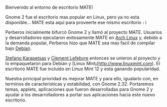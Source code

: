 <!--
.. link:
.. description:
.. tags: Arch Linux,Debian,Linux Mint
.. date: 2011-12-05 12:00:30
.. title: Presentando el escritorio MATE
.. slug: 2014-12-01-presentando-el-escritorio-mate
.. author: Clement Lefebvre
-->

Bienvenido al entorno de escritorio MATE!

Gnome 2 fue el escritorio mas popular en Linux, pero ya no esta disponible...
MATE
esta aqui para proveerte ese mismo escritorio `:)` 

Perberos inicialmente bifurcó Gnome 2 y llamó al proyecto MATE. Usuarios y
desarrolladores ejecutaron exitosamente MATE en [Arch Linux](http://www.archlinux.org)
y, debido a la demanda popular, Perberos hizo que MATE sea mas facil de compilar bajo [Debian](http://www.debian.org).

[Stefano Karapetsas](https://github.com/stefano-k) y [Clement Lefebvre](https://github.com/clefebvre)
entonces se unieron al proyecto y lo empaquetaron para Debian y [Linux Mint¡(http://www.linuxmint.com).
El escritorio MATE fue incluido en Linux Mint 12 y esta ganando popularidad.

Nuestra principal prioridad es mejorar MATE y para ello, igualarlo con, en terminos de características y estabilidad, con Gnome 2.32. Portaremos temas, applets, aplicaciones que fueron desarrolladas para Gnome 2 y ayudar a los desarrolladores a portar sus aplicaciones hacia este nuevo escritorio.


